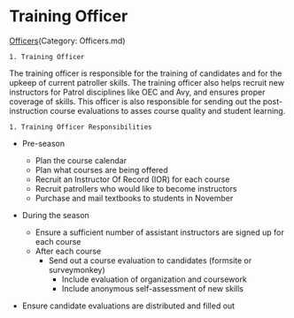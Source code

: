 # Training Officer

[Officers](Category:)(Category: Officers.md)

    1. Training Officer
The training officer is responsible for the training of candidates and for the upkeep of current patroller skills. The training officer also helps recruit new instructors for Patrol disciplines like OEC and Avy, and ensures proper coverage of skills. This officer is also responsible for sending out the post-instruction course evaluations to asses course quality and student learning.

    1. Training Officer Responsibilities
  * Pre-season
    * Plan the course calendar
    * Plan what courses are being offered
    * Recruit an Instructor Of Record  (IOR) for each course
    * Recruit patrollers who would like to become instructors
    * Purchase and mail textbooks to students in November

  * During the season
    * Ensure a sufficient number of assistant instructors are signed up for each course
    * After each course
      * Send out a course evaluation to candidates (formsite or surveymonkey)
        * Include evaluation of organization and coursework
        * Include anonymous self-assessment of new skills
  * Ensure candidate evaluations are distributed and filled out